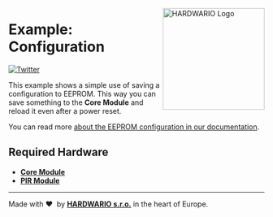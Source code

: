 <a href="https://www.hardwario.com/"><img src="https://www.hardwario.com/ci/assets/hw-logo.svg" width="200" alt="HARDWARIO Logo" align="right"></a>

# Example: Configuration

[![Twitter](https://img.shields.io/twitter/follow/hardwario_en.svg?style=social&label=Follow)](https://twitter.com/hardwario_en)

This example shows a simple use of saving a configuration to EEPROM. This way you can save something to the **Core Module** and reload it even after a power reset.

You can read more [about the EEPROM configuration in our documentation](https://docs.hardwario.com/tower/firmware-sdk/how-to/how-to-eeprom-twr-config).

## Required Hardware

- [**Core Module**](https://shop.hardwario.com/core-module/)
- [**PIR Module**](https://shop.hardwario.com/pir-module/)

---

Made with &#x2764;&nbsp; by [**HARDWARIO s.r.o.**](https://www.hardwario.com/) in the heart of Europe.
